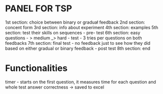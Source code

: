 # PANEL FOR TSP
1st section: choice between binary or graduał feedback
2nd section: concent form
3rd section: info about experiment
4th section: examples
5th section: test their skills on sequences - pre- test
6th section: easy questions - > medium _> hard - test - 3 tries per questions on both feedbacks
7th section: final test - no feedback just to see how they did based on either gradual or binary feedback - post test
8th section: end

# Functionalities
timer - starts on the first question, it measures time for each question and whole test
answer correctness -> saved to excel
